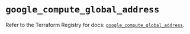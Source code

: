 # `google_compute_global_address`

Refer to the Terraform Registry for docs: [`google_compute_global_address`](https://registry.terraform.io/providers/hashicorp/google/6.14.1/docs/resources/compute_global_address).
